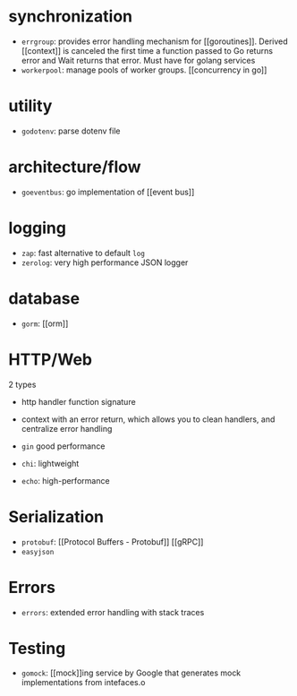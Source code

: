 # synchronization
- `errgroup`: provides error handling mechanism for [[goroutines]]. Derived [[context]] is canceled the first time a function passed to Go returns error and Wait returns that error. Must have for golang services
- `workerpool`: manage pools of worker groups. [[concurrency in go]]
# utility
- `godotenv`: parse dotenv file
# architecture/flow
- `goeventbus`: go implementation of [[event bus]]
# logging
- `zap`: fast alternative to default `log`
- `zerolog`: very high performance JSON logger

# database
- `gorm`: [[orm]]

# HTTP/Web
2 types
- http handler function signature
- context with an error return, which allows you to clean handlers, and centralize error handling

- `gin` good performance
- `chi`: lightweight
- `echo`: high-performance


# Serialization
- `protobuf`: [[Protocol Buffers - Protobuf]] [[gRPC]]
- `easyjson`

# Errors
- `errors`: extended error handling with stack traces

# Testing
- `gomock`: [[mock]]ing service by Google that generates mock implementations from intefaces.o